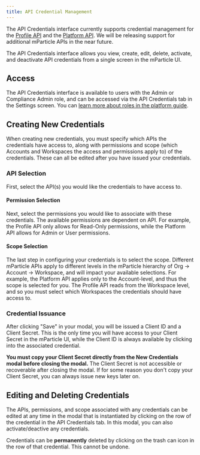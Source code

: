 ```yaml
---
title: API Credential Management
---
```


<aside> The API Credentials interface currently supports credential management for the <a href="profile-api">Profile API</a> and the <a href="platform">Platform API</a>. We will be releasing support for additional mParticle APIs in the near future.</aside>

The API Credentials interface allows you view, create, edit, delete, activate, and deactivate API credentials from a single screen in the mParticle UI.

## Access

The API Credentials interface is available to users with the Admin or Compliance Admin role, and can be accessed via the API Credentials tab in the Settings screen.  You can [learn more about roles in the platform guide](/guides/platform-guide/users).

## Creating New Credentials

When creating new credentials, you must specify which APIs the credentials have access to, along with permissions and scope (which Accounts and Workspaces the access and permissions apply to) of the credentials. These can all be edited after you have issued your credentials.

### API Selection

First, select the API(s) you would like the credentials to have access to.  

#### Permission Selection

Next, select the permissions you would like to associate with these credentials. The available permissions are dependent on API. For example, the Profile API only allows for Read-Only permissions, while the Platform API allows for Admin or User permissions.

#### Scope Selection

The last step in configuring your credentials is to select the scope. Different mParticle APIs apply to different levels in the mParticle hierarchy of Org -> Account -> Workspace, and will impact your available selections. For example, the Platform API applies only to the Account-level, and thus the scope is selected for you. The Profile API reads from the Workspace level, and so you must select which Workspaces the credentials should have access to.

### Credential Issuance

After clicking "Save" in your modal, you will be issued a Client ID and a Client Secret. This is the only time you will have access to your Client Secret in the mParticle UI, while the Client ID is always available by clicking into the associated credential.

<b> You must copy your Client Secret directly from the New Credentials modal before closing the modal.</b> The Client Secret is not accessible or recoverable after closing the modal. If for some reason you don't copy your Client Secret, you can always issue new keys later on.

## Editing and Deleting Credentials

The APIs, permissions, and scope associated with any credentials can be edited at any time in the modal that is instantiated by clicking on the row of the credential in the API Credentials tab. In this modal, you can also activate/deactive any credentials.

Credentials can be <b>permanently</b> deleted by clicking on the trash can icon in the row of that credential. This cannot be undone.
